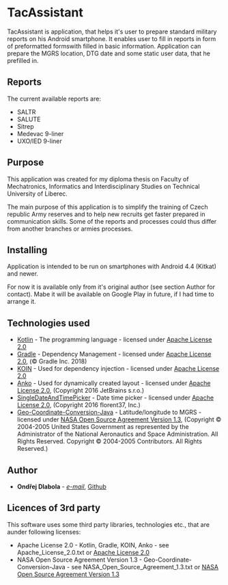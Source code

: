# TacAssistant

TacAssistant is application, that helps it's user to prepare standard military reports on his Android smartphone. It enables user to fill in reports in form of preformatted formswith filled in basic information. Application can prepare the MGRS location, DTG date and some static user data, that he prefilled in.

## Reports

The current available reports are:
* SALTR
* SALUTE
* Sitrep
* Medevac 9-liner
* UXO/IED 9-liner

## Purpose

This application was created for my diploma thesis on Faculty of Mechatronics, Informatics and Interdisciplinary Studies on Technical University of Liberec.

The main purpose of this application is to simplify the training of Czech republic Army reserves and to help new recruits get faster prepared in communication skills. Some of the reports and processes could thus differ from another branches or armies processes.

## Installing

Application is intended to be run on smartphones with Android 4.4 (Kitkat) and newer.

For now it is available only from it's original author (see section Author for contact). Mabe it will be available on Google Play in future, if I had time to arrange it.

## Technologies used

* [Kotlin](https://kotlinlang.org/) - The programming language - licensed under [Apache License 2.0](https://github.com/JetBrains/kotlin-web-site/blob/master/LICENSE)
* [Gradle](https://gradle.org/) - Dependency Management - licensed under [Apache License 2.0](https://github.com/gradle/gradle/blob/master/LICENSE), (© Gradle Inc. 2018)
* [KOIN](https://github.com/Ekito/koin) - Used for dependency injection - licensed under [Apache License 2.0](http://www.apache.org/licenses/LICENSE-2.0)
* [Anko](https://github.com/Kotlin/anko) - Used for dynamically created layout - licensed under [Apache License 2.0](https://github.com/Kotlin/anko/blob/master/LICENSE), (Copyright 2016 JetBrains s.r.o.)
* [SingleDateAndTimePicker](https://github.com/florent37/SingleDateAndTimePicker) - Date time picker - licensed under [Apache License 2.0](https://github.com/florent37/SingleDateAndTimePicker/blob/master/LICENSE), (Copyright 2016 florent37, Inc.)
* [Geo-Coordinate-Conversion-Java](https://github.com/Berico-Technologies/Geo-Coordinate-Conversion-Java) - Latitude/longitude to MGRS  - licensed under [NASA Open Source Agreement Version 1.3](https://github.com/Berico-Technologies/Geo-Coordinate-Conversion-Java/blob/master/NASA_Open_Source_Agreement_1.3.txt), (Copyright © 2004-2005 United States Government as represented by the Administrator of the National Aeronautics and Space Administration. All Rights Reserved. Copyright © 2004-2005 Contributors. All Rights Reserved.)

## Author

* **Ondřej Dlabola** - *[e-mail](mailto:ondrej.dlabola@gmail.com)*, [Github](https://github.com/hombrecz)

## Licences of 3rd party

This software uses some third party libraries, technologies etc., that are aunder following licenses:

* Apache License 2.0 - Kotlin, Gradle, KOIN, Anko - see Apache_License_2.0.txt or [Apache License 2.0](http://www.apache.org/licenses/LICENSE-2.0)
* NASA Open Source Agreement Version 1.3 - Geo-Coordinate-Conversion-Java - see NASA_Open_Source_Agreement_1.3.txt or [NASA Open Source Agreement Version 1.3](https://github.com/Berico-Technologies/Geo-Coordinate-Conversion-Java/blob/master/NASA_Open_Source_Agreement_1.3.txt)